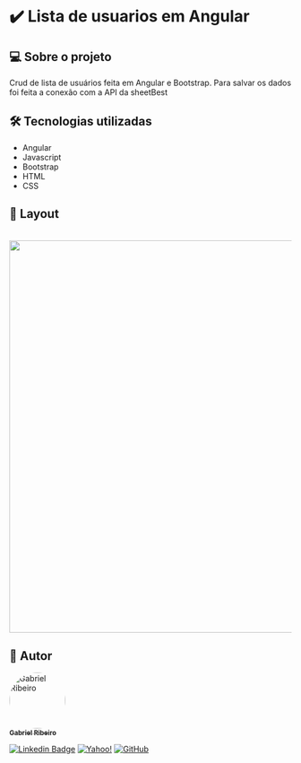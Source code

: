 # ✔️ Lista de usuarios em Angular


## 💻 Sobre o projeto
Crud de lista de usuários feita em Angular e Bootstrap. Para salvar os dados foi feita a conexão com a API da sheetBest


## 🛠 Tecnologias utilizadas
* Angular
* Javascript
* Bootstrap 
* HTML
* CSS

## 🎨 Layout
<br/>

<img src="https://user-images.githubusercontent.com/80289718/170783898-818843ef-6a6a-4af4-a499-21a8de8c88e9.png" width="700px">



## 🦸 Autor

<a href="https://github.com/Gahbr">
 <img style="border-radius: 50%;" src="https://avatars.githubusercontent.com/u/80289718?v=4" width="100px;" alt="Gabriel Ribeiro"/>
 <br />
 <sub><b>Gabriel Ribeiro</b></sub></a> <a href="https://github.com/Gahbr" title="github"></a>
 <br />

[![Linkedin Badge](https://img.shields.io/badge/-Gabriel-blue?style=flat-square&logo=Linkedin&logoColor=white&link=https://www.linkedin.com/in/gabriellribeiro1/)](https://www.linkedin.com/in/gabriellribeiro1/)
[![Yahoo!](https://img.shields.io/badge/Yahoo!-6001D2?style=flat-square&logo=Yahoo!&logoColor=white)](mailto:gabriell.ribeiro@yahoo.com)
[![GitHub](https://img.shields.io/badge/Gahbr-%23121011.svg?style=flat-square&logo=github&logoColor=white)](https://github.com/Gahbr)

